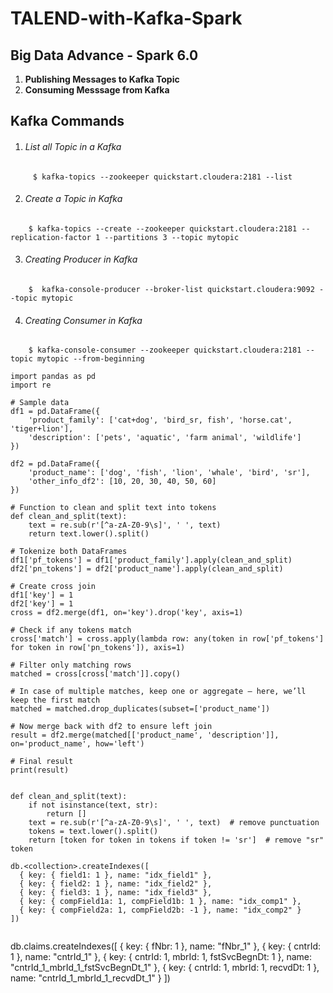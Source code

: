 # TALEND-with-Kafka-Spark

## Big Data Advance - Spark 6.0 ##

1. **Publishing Messages to Kafka Topic**
2. **Consuming Messsage from Kafka**


## Kafka Commands ##

1.  ###### List all Topic in a Kafka ######
```
	 $ kafka-topics --zookeeper quickstart.cloudera:2181 --list 
```
	
2. ###### Create a Topic in Kafka ######
```
	$ kafka-topics --create --zookeeper quickstart.cloudera:2181 --replication-factor 1 --partitions 3 --topic mytopic
```
3.  ###### Creating Producer in Kafka ######
```
	$  kafka-console-producer --broker-list quickstart.cloudera:9092 --topic mytopic
```
4. ###### Creating Consumer in Kafka ######
```
	$ kafka-console-consumer --zookeeper quickstart.cloudera:2181 --topic mytopic --from-beginning
```
```
import pandas as pd
import re

# Sample data
df1 = pd.DataFrame({
    'product_family': ['cat+dog', 'bird_sr, fish', 'horse.cat', 'tiger+lion'],
    'description': ['pets', 'aquatic', 'farm animal', 'wildlife']
})

df2 = pd.DataFrame({
    'product_name': ['dog', 'fish', 'lion', 'whale', 'bird', 'sr'],
    'other_info_df2': [10, 20, 30, 40, 50, 60]
})

# Function to clean and split text into tokens
def clean_and_split(text):
    text = re.sub(r'[^a-zA-Z0-9\s]', ' ', text)
    return text.lower().split()

# Tokenize both DataFrames
df1['pf_tokens'] = df1['product_family'].apply(clean_and_split)
df2['pn_tokens'] = df2['product_name'].apply(clean_and_split)

# Create cross join
df1['key'] = 1
df2['key'] = 1
cross = df2.merge(df1, on='key').drop('key', axis=1)

# Check if any tokens match
cross['match'] = cross.apply(lambda row: any(token in row['pf_tokens'] for token in row['pn_tokens']), axis=1)

# Filter only matching rows
matched = cross[cross['match']].copy()

# In case of multiple matches, keep one or aggregate — here, we’ll keep the first match
matched = matched.drop_duplicates(subset=['product_name'])

# Now merge back with df2 to ensure left join
result = df2.merge(matched[['product_name', 'description']], on='product_name', how='left')

# Final result
print(result)


def clean_and_split(text):
    if not isinstance(text, str):
        return []
    text = re.sub(r'[^a-zA-Z0-9\s]', ' ', text)  # remove punctuation
    tokens = text.lower().split()
    return [token for token in tokens if token != 'sr']  # remove "sr" token

db.<collection>.createIndexes([
  { key: { field1: 1 }, name: "idx_field1" },
  { key: { field2: 1 }, name: "idx_field2" },
  { key: { field3: 1 }, name: "idx_field3" },
  { key: { compField1a: 1, compField1b: 1 }, name: "idx_comp1" },
  { key: { compField2a: 1, compField2b: -1 }, name: "idx_comp2" }
])


```


db.claims.createIndexes([
  { key: { fNbr: 1 }, name: "fNbr_1" },
  { key: { cntrId: 1 }, name: "cntrId_1" },
  { key: { cntrId: 1, mbrId: 1, fstSvcBegnDt: 1 }, name: "cntrId_1_mbrId_1_fstSvcBegnDt_1" },
  { key: { cntrId: 1, mbrId: 1, recvdDt: 1 }, name: "cntrId_1_mbrId_1_recvdDt_1" }
])
